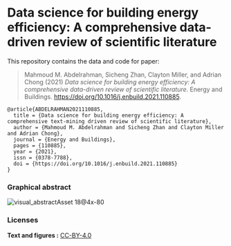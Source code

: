 <!-- README.md is generated from README.Rmd. Please edit that file -->

# Data science for building energy efficiency: A comprehensive data-driven review of scientific literature


This repository contains the data and code for paper:

> Mahmoud M. Abdelrahman, Sicheng Zhan, Clayton Miller, and Adrian Chong (2021) 
> *Data science for building energy efficiency: A comprehensive data-driven review of scientific literature*. 
> Energy and Buildings.
> https://doi.org/10.1016/j.enbuild.2021.110885.

```
@article{ABDELRAHMAN2021110885,
  title = {Data science for building energy efficiency: A comprehensive text-mining driven review of scientific literature},
  author = {Mahmoud M. Abdelrahman and Sicheng Zhan and Clayton Miller and Adrian Chong},
  journal = {Energy and Buildings},
  pages = {110885},
  year = {2021},
  issn = {0378-7788},
  doi = {https://doi.org/10.1016/j.enbuild.2021.110885}
}
```

### Graphical abstract
![visual_abstractAsset 18@4x-80](https://user-images.githubusercontent.com/6969514/102309569-066e2400-3fa4-11eb-920d-381f177f44b4.jpg)

### Licenses

**Text and figures :**
[CC-BY-4.0](http://creativecommons.org/licenses/by/4.0/)


